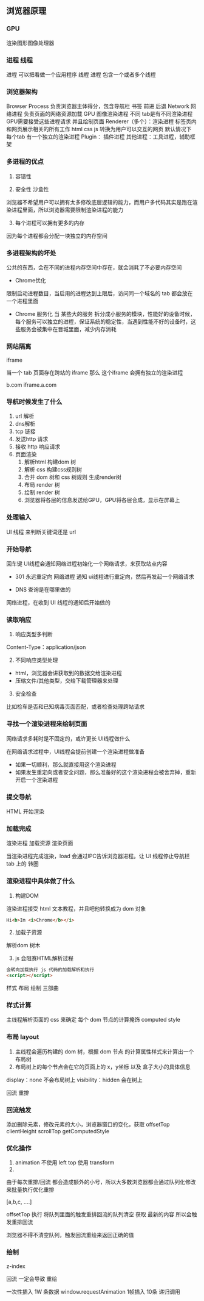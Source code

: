 ## 浏览器原理

### GPU
渲染图形图像处理器

### 进程 线程
进程 可以把看做一个应用程序
线程 进程 包含一个或者多个线程

### 浏览器架构

Browser Process 负责浏览器主体得分，包含导航栏 书签 前进 后退
Network 网络进程 负责页面的网络资源加载
GPU 图像渲染进程 不同 tab是有不同渲染进程 GPU需要接受这些进程请求 并且绘制页面
Renderer（多个）：渲染进程 标签页内和网页展示相关的所有工作 html css js 转换为用户可以交互的网页 默认情况下 每个tab 有一个独立的渲染进程
Plugin： 插件进程
其他进程：工具进程，辅助框架

### 多进程的优点

1. 容错性

2. 安全性 沙盒性

浏览器不希望用户可以拥有太多修改底层逻辑的能力，而用户多代码其实是跑在渲染进程里面，所以浏览器需要限制渲染进程的能力

3. 每个进程可以拥有更多的内存

因为每个进程都会分配一块独立的内存空间

### 多进程架构的坏处

公共的东西，会在不同的进程内存空间中存在，就会消耗了不必要内存空间

- Chrome优化

限制启动进程数目，当启用的进程达到上限后，访问同一个域名的 tab 都会放在一个进程里面

- Chrome 服务化
当 某些大的服务 拆分成小服务的模块，性能好的设备时候，每个服务可以独立的进程，保证系统的稳定性，当遇到性能不好的设备时，这些服务会被集中在晋城里面，减少内存消耗

### 网站隔离

iframe

当一个 tab 页面存在跨站的 iframe  那么 这个iframe 会拥有独立的渲染进程

b.com
iframe.a.com

### 导航时候发生了什么

1. url 解析
2. dns解析
3. tcp 链接
4. 发送http 请求
5. 接收 http 响应请求
6. 页面渲染
    1. 解析html 构建dom 树
    2. 解析 css 构建css规则树
    3. 合并 dom 树和 css 树规则 生成render树
    4. 布局 render 树
    5. 绘制 render 树
    6. 浏览器将各层的信息发送给GPU，GPU将各层合成，显示在屏幕上

### 处理输入

UI 线程 来判断关键词还是 url

### 开始导航

回车键 UI线程会通知网络进程初始化一个网络请求，来获取站点内容

- 301 永远重定向 网络进程 通知 ui线程进行重定向，然后再发起一个网络请求

- DNS 查询是在哪里做的

网络进程，在收到 UI 线程的通知后开始做的

### 读取响应

1. 响应类型多判断

Content-Type：application/json

2. 不同响应类型处理

* html，浏览器会讲获取到的数据交给渲染进程
* 压缩文件/其他类型，交给下载管理器来处理

3. 安全检查

比如检车是否和已知病毒页面匹配，或者检查处理跨站请求

### 寻找一个渲染进程来绘制页面

网络请求多耗时是不固定的，或许更长 UI线程做什么

在网络请求过程中，UI线程会提前创建一个渲染进程做准备

* 如果一切顺利，那么就直接用这个渲染进程
* 如果发生重定向或者安全问题，那么准备好的这个渲染进程会被舍弃掉，重新开启一个渲染进程


### 提交导航

HTML 开始渲染

### 加载完成

渲染进程 加载资源 渲染页面

当渲染进程完成渲染，load 会通过IPC告诉浏览器进程。让 UI 线程停止导航栏 tab 上的 转圈

### 渲染进程中具体做了什么

1. 构建DOM

渲染进程接受 html 文本教程，并且吧他转换成为 dom 对象

```html
Hi<b>Im <i>Chrome</b></i>
```


2. 加载子资源

解析dom 树木

3. js 会阻赛HTML解析过程

```html
会转向加载执行 js 代码的加载解析和执行
<script></script>
```

样式 布局 绘制 三部曲

### 样式计算

主线程解析页面的 css 来确定 每个 dom 节点的计算掩饰 computed style

### 布局 layout

1. 主线程会遍历构建的 dom 树，根据 dom 节点 的计算属性样式来计算出一个布局树
2. 布局树上的每个节点会在它的页面上的 x，y坐标 以及 盒子大小的具体信息

display：none 不会布局树上
visibility：hidden 会在树上

回流 重排

### 回流触发

添加删除元素，修改元素的大小，浏览器窗口的变化，获取 offsetTop clientHeight scrollTop getComputedStyle

### 优化操作

1. animation 不使用 left top 使用 transform 
2. 


由于每次重排/回流 都会造成额外的小号，所以大多数浏览器都会通过队列化修改来批量执行优化重排

[a,b,c, ....]

offsetTop 执行 将队列里面的触发重排回流的队列清空 获取 最新的内容 所以会触发重排回流

浏览器不得不清空队列，触发回流重绘来返回正确的值

### 绘制

z-index

回流 一定会导致 重绘

一次性插入 1W 条数据 window.requestAnimation  1帧插入 10条 递归调用

